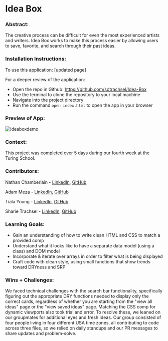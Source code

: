 # Idea Box  

### Abstract:

The creative process can be difficult for even the most experienced artists and writers. Idea Box works to make this process easier by allowing users to save, favorite, and search through their past ideas.

### Installation Instructions:

To use this application: [updated page]

For a deeper review of the application:
- Open the repo in Github: https://github.com/sdtrachsel/Idea-Box
- Use the terminal to clone the repository to your local machine
- Navigate into the project directory
- Run the command `open index.html` to open the app in your browser

### Preview of App:

![ideaboxdemo](https://user-images.githubusercontent.com/122052199/223851643-65d208f2-8856-45f9-b2fe-37b3d00f94b5.gif)


### Context:

This project was completed over 5 days during our fourth week at the Turing School. 

### Contributors:

Nathan Chamberlain - [LinkedIn](https://www.linkedin.com/in/chamberlainux/), [GitHub](https://github.com/CodeMeister362)

Adam Meza - [LinkedIn](https://www.linkedin.com/in/adam-meza/), [GitHub](https://github.com/adam-meza)

Tiala Young - [LinkedIn](https://www.linkedin.com/in/tialayoung/), [GitHub](https://github.com/tialaaa)

Sharie Trachsel - [LinkedIn](https://www.linkedin.com/in/sharie-trachsel/), [GitHub](https://github.com/sdtrachsel)

### Learning Goals:

- Gain an understanding of how to write clean HTML and CSS to match a provided comp
- Understand what it looks like to have a separate data model (using a class) and DOM model
- Incorporate & iterate over arrays in order to filter what is being displayed
- Craft code with clean style, using small functions that show trends toward DRYness and SRP

### Wins + Challenges:

We faced technical challenges with the search bar functionality, specifically figuring out the appropriate DRY functions needed to display only the correct cards, regardless of whether you are starting from the "view all ideas" page or the "view saved ideas" page. Matching the CSS comp for dynamic viewports also took trial and error. To resolve these, we leaned on our groupmates for additional eyes and fresh ideas. Our group consisted of four people living in four different USA time zones, all contributing to code across three files, so we relied on daily standups and our PR messages to share updates and problem-solve. 

